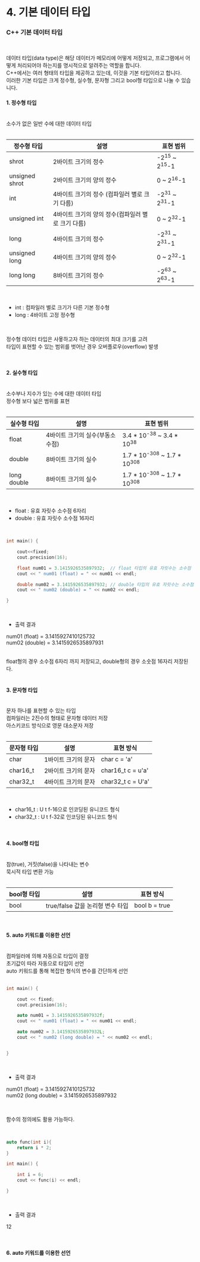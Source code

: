 # 4. 기본 데이터 타입


### C++ 기본 데이터 타입
<br/>

데이터 타입(data type)은 해당 데이터가 메모리에 어떻게 저장되고, 프로그램에서 어떻게 처리되어야 하는지를 명시적으로 알려주는 역할을 합니다.<br/>
C++에서는 여러 형태의 타입을 제공하고 있는데, 이것을 기본 타입이라고 합니다.<br/>
이러한 기본 타입은 크게 정수형, 실수형, 문자형 그리고 bool형 타입으로 나눌 수 있습니다.<br/>

#### 1. 정수형 타입
<br/>
소수가 없은 일반 수에 대한 데이터 타입<br/>
<br/>

|정수형 타입|설명|표현 범위|
|--------|------------|-----------|
|shrot|2바이트 크기의 정수|-2<sup>15</sup> ~ 2<sup>15</sup>-1|
|unsigned shrot|2바이트 크기의 양의 정수|0 ~ 2<sup>16</sup>-1|
|int|4바이트 크기의 정수 (컴파일러 별로 크기 다름)|-2<sup>31</sup> ~ 2<sup>31</sup>-1|
|unsigned int|4바이트 크기의 양의 정수(컴파일러 별로 크기 다름)|0 ~ 2<sup>32</sup>-1|
|long|4바이트 크기의 정수|-2<sup>31</sup> ~ 2<sup>31</sup>-1|
|unsigned long|4바이트 크기의 양의 정수|0 ~ 2<sup>32</sup>-1|
|long long|8바이트 크기의 정수|-2<sup>63</sup> ~ 2<sup>63</sup>-1|

<br/>

- int : 컴파일러 별로 크기가 다른 기본 정수형
- long : 4바이트 고정 정수형

<br/>

정수형 데이터 타입은 사욯하고자 하는 데이터의 최대 크기를 고려<br/>
타입이 표현할 수 있는 범위를 벗어난 경우 오버플로우(overflow) 발생<br/>

<br/>

#### 2. 실수형 타입
<br/>
소수부나 지수가 있는 수에 대한 데이터 타입<br/>
정수형 보다 넓은 범위를 표현<br/>
<br/>

|실수형 타입|설명|표현 범위|
|--------|------------|-----------|
|float|4바이트 크기의 실수(부동소수점)|3.4 * 10<sup>-38</sup> ~ 3.4 * 10<sup>38</sup>|
|double|8바이트 크기의 실수|1.7 * 10<sup>-308</sup> ~ 1.7 * 10<sup>308</sup>|
|long double|8바이트 크기의 실수|1.7 * 10<sup>-308</sup> ~ 1.7 * 10<sup>308</sup>|

<br/>

- float : 유효 자릿수 소수점 6자리
- double : 유효 자릿수 소수점 16자리

<br/>

```c++
int main() {

    cout<<fixed;
    cout.precision(16);

    float num01 = 3.1415926535897932;  // float 타입의 유효 자릿수는 소수점 6자리
    cout << " num01 (float) = " << num01 << endl;  

    double num02 = 3.1415926535897932; // double 타입의 유효 자릿수는 소수점 16자리
    cout << " num02 (double) = " << num02 << endl;

}
```

<br/>

- 출력 결과

num01 (float) = 3.1415927410125732<br/>
num02 (double) = 3.1415926535897931<br/>

<br/>
float형의 경우 소수점 6자리 까지 저장되고, double형의 경우 소숫점 16자리 저장된다.<br/> 

<br/>

#### 3. 문자형 타입
<br/>
문자 하나를 표현할 수 있는 타입<br/>
컴파일러는 2진수의 형태로 문자형 데이터 저장<br/>
아스키코드 방식으로 영문 대소문자 저장<br/>
<br/>

|문자형 타입|설명|표현 방식|
|--------|------------|-----------|
|char|1바이트 크기의 문자|char c = 'a'|
|char16_t|2바이트 크기의 문자|char16_t c = u'a'|
|char32_t|4바이트 크기의 문자|char32_t c = U'a'|

<br/>

- char16_t : U t f-16으로 인코딩된 유니코드 형식 
- char32_t : U t f-32로 인코딩된 유니코드 형식 

<br/>

#### 4. bool형 타입
<br/>
참(true), 거짓(false)을 나타내는 변수<br/>
묵시적 타입 변환 가능<br/>
<br/>

|bool형 타입|설명|표현 방식|
|--------|------------|-----------|
|bool|true/false 값을 논리형 변수 타입|bool b = true|

<br/>

#### 5. auto 키워드를 이용한 선언
<br/>
컴파일러에 의해 자동으로 타입이 결정<br/>
초기값이 따라 자동으로 타입이 선언<br/>
auto 키워드를 통해 복잡한 형식의 변수를 간단하게 선언<br/>

<br/>

```c++
int main() {

    cout << fixed;
    cout.precision(16);

    auto num01 = 3.1415926535897932f; 
    cout << " num01 (float) = " << num01 << endl;  

    auto num02 = 3.1415926535897932L;
    cout << " num02 (long double) = " << num02 << endl;  


}
```

<br/>

- 출력 결과

num01 (float) = 3.1415927410125732<br/>
num02 (long double) = 3.1415926535897932<br/>

<br/>

함수의 정의에도 활용 가능하다.<br/>

<br/>

```c++
auto func(int i){
    return i * 2;
}

int main() {

    int i = 6; 
    cout << func(i) << endl;  

}
```

<br/>

- 출력 결과

12

<br/>





#### 6. auto 키워드를 이용한 선언



